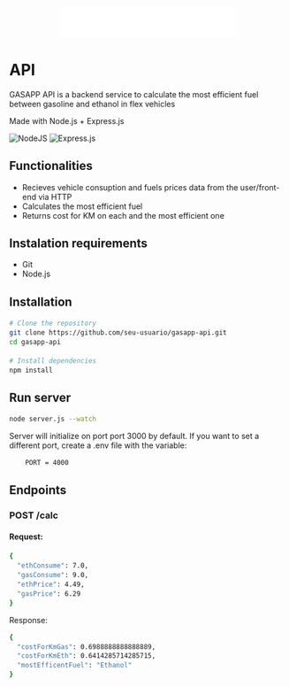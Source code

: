 <center><img src="https://github.com/RamonSFR/GasApp/blob/main/src/assets/images/logo.png?raw=true" width="320px"></center>

# API
GASAPP API is a backend service to calculate the most efficient fuel between gasoline and ethanol in flex vehicles

Made with Node.js + Express.js

![NodeJS](https://img.shields.io/badge/node.js-6DA55F?style=for-the-badge&logo=node.js&logoColor=white)
![Express.js](https://img.shields.io/badge/express.js-%23404d59.svg?style=for-the-badge&logo=express&logoColor=%2361DAFB)

## Functionalities
* Recieves vehicle consuption and fuels prices data from the user/front-end via HTTP
* Calculates the most efficient fuel
* Returns cost for KM on each and the most efficient one


## Instalation requirements
* Git
* Node.js

## Installation
```bash
# Clone the repository
git clone https://github.com/seu-usuario/gasapp-api.git
cd gasapp-api

# Install dependencies
npm install
```

## Run server
```bash
node server.js --watch
```
Server will initialize on port port 3000 by default. If you want to set a different port, create a .env file with the variable:
```bash
    PORT = 4000
```

## Endpoints
<h3>POST /calc</h3>
<h4>Request:</h4>

```bash
{
  "ethConsume": 7.0,
  "gasConsume": 9.0,
  "ethPrice": 4.49,
  "gasPrice": 6.29
}
```
Response:
```bash
{
  "costForKmGas": 0.6988888888888889,
  "costForKmEth": 0.6414285714285715,
  "mostEfficentFuel": "Ethanol"
}
```